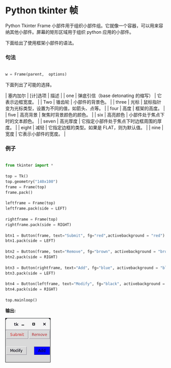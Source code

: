 # Python tkinter 帧



Python Tkinter Frame 小部件用于组织小部件组。它就像一个容器，可以用来容纳其他小部件。屏幕的矩形区域用于组织 python 应用的小部件。

下面给出了使用框架小部件的语法。

### 句法

```py

w = Frame(parent,  options)

```

下面列出了可能的选择。

| 塞内加尔 | [计]选项 | 描述 |
| one | 弹底引信（base detonating 的缩写） | 它表示边框宽度。 |
| Two | 锥齿轮 | 小部件的背景色。 |
| three | 光标 | 鼠标指针变为光标类型，设置为不同的值，如箭头、点等。 |
| four | 高度 | 框架的高度。 |
| five | 高亮背景 | 聚焦时背景颜色的颜色。 |
| six | 高亮颜色 | 小部件处于焦点下时的文本颜色。 |
| seven | 高光厚度 | 它指定小部件处于焦点下时边框周围的厚度。 |
| eight | 减轻 | 它指定边框的类型。如果是 FLAT，则为默认值。 |
| nine | 宽度 | 它表示小部件的宽度。 |

### 例子

```py

from tkinter import *

top = Tk()
top.geometry("140x100")
frame = Frame(top)
frame.pack()

leftframe = Frame(top)
leftframe.pack(side = LEFT)

rightframe = Frame(top)
rightframe.pack(side = RIGHT)

btn1 = Button(frame, text="Submit", fg="red",activebackground = "red")
btn1.pack(side = LEFT)

btn2 = Button(frame, text="Remove", fg="brown", activebackground = "brown")
btn2.pack(side = RIGHT)

btn3 = Button(rightframe, text="Add", fg="blue", activebackground = "blue")
btn3.pack(side = LEFT)

btn4 = Button(leftframe, text="Modify", fg="black", activebackground = "white")
btn4.pack(side = RIGHT)

top.mainloop()

```

**输出:**

![Python Tkinter Frame](img/2e7a78079cf6181f467bf1a1f4464956.png)